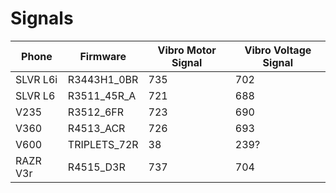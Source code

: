 Signals
=======

| Phone    | Firmware     | Vibro Motor Signal | Vibro Voltage Signal |
|----------|--------------|--------------------|----------------------|
| SLVR L6i | R3443H1_0BR  | 735                | 702                  |
| SLVR L6  | R3511_45R_A  | 721                | 688                  |
| V235     | R3512_6FR    | 723                | 690                  |
| V360     | R4513_ACR    | 726                | 693                  |
| V600     | TRIPLETS_72R | 38                 | 239?                 |
| RAZR V3r | R4515_D3R    | 737                | 704                  |

